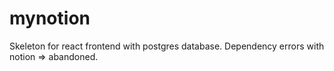 # mynotion
Skeleton for react frontend with postgres database.
Dependency errors with notion => abandoned.
